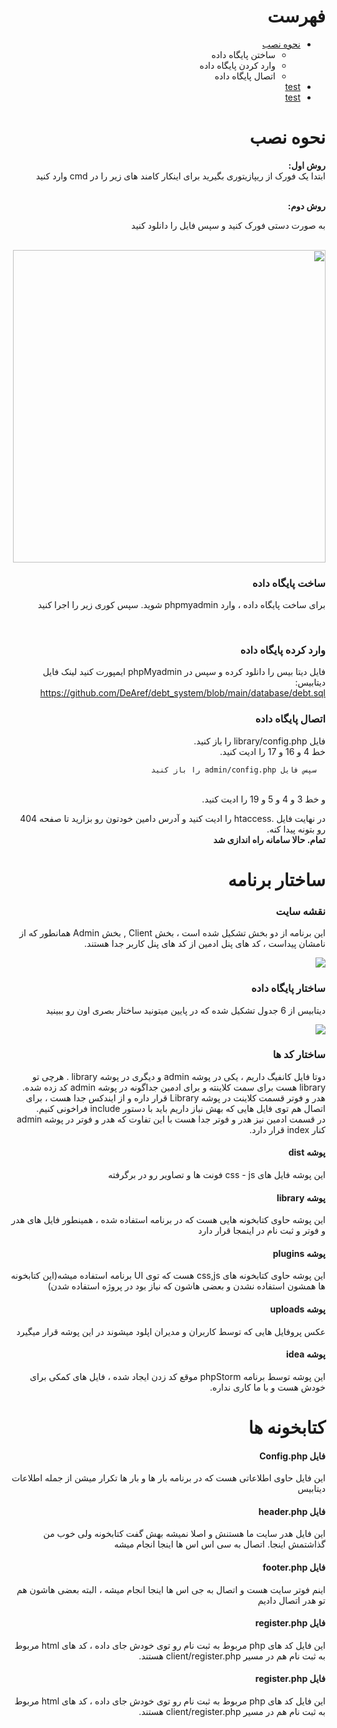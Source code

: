 <div dir='rtl' align='right'>
  
<h1>فهرست</h1>
<ul>
  <li> <a href="#howtoinstall">نحوه نصب</a>
    <ul>
      <li>ساختن پایگاه داده </li>
      <li>وارد کردن پایگاه داده</li>
      <li>اتصال پایگاه داده </li>
    </ul>  
  </li>
  <li> <a href="howtoinstall">test</a></li>
 <li> <a href="howtoinstall">test</a></li>
</ul>


<h1 id="howtoinstall">نحوه نصب</h1>
<p>
  <strong> 
    روش اول:
  </strong>
<br>
  ابتدا یک فورک از ریپازیتوری بگیرید
  برای اینکار کامند های زیر را در cmd وارد کنید
</p>
<script src="https://gist.github.com/DeAref/e3344779f3566be03bd3e04b82fc5fee.js"></script>
<br>
<strong> 
  روش دوم: 
</strong>
<p>
  به صورت دستی فورک کنید و سپس فایل را دانلود کنید
  </p>
  <br>
    
 <img src="https://user-images.githubusercontent.com/95649368/178138292-91d0bcbb-bde2-4818-89f3-5d520c6323d6.png" width="500px"/>
 
  <br>
  <h3>ساخت پایگاه داده</h3>
<p>
   
 برای ساخت پایگاه داده ، وارد phpmyadmin شوید. سپس کوری زیر را اجرا کنید
   
</p>
    
  <br>
 <script src="https://gist.github.com/DeAref/522a1ebde9c0586c0c774a4ee0b39d3a.js"></script>
 <h3>
    وارد کرده پایگاه داده
 </h3>
  
<p>
  
  فایل دیتا بیس را دانلود کرده و سپس در phpMyadmin ایمپورت کنید 
  لینک فایل دیتابیس: 
  <br>
  <a href="https://github.com/DeAref/debt_system/blob/main/database/debt.sql">
  https://github.com/DeAref/debt_system/blob/main/database/debt.sql
  </a>
  
  </p>
    
  <h3>
  اتصال پایگاه داده
 
  </h3>
  <p>
      فایل library/config.php را باز کنید.
      
  <br>
  <script src="https://gist.github.com/DeAref/ed65d803474924228d5c6d2f3b3835bc.js"></script>
      خط 4 و 16 و 17 را ادیت کنید.
  <br>
      
      سپس فایل admin/config.php را باز کنید 
  <script src="https://gist.github.com/DeAref/af1749cfca3b28c2711b57798a81a3da.js"></script>
  <br>
      و خط 3 و 4 و 5 و 19 را ادیت کنید.
      
  </p>
  <p>
      در نهایت فایل .htaccess را ادیت کنید و آدرس دامین خودتون رو بزارید تا صفحه 404 رو بتونه پیدا کنه.
      
  <br>
  <strong> تمام. حالا سامانه راه اندازی شد </strong>
  </p>
  <h1>ساختار برنامه</h1>
  <h3> نقشه سایت</h3>
  <p>
    
  این برنامه از دو بخش تشکیل شده است ، بخش Client , بخش Admin همانطور که از نامشان پیداست ، کد های پنل ادمین از کد های پنل کاربر جدا هستند.
   

  
  </p>
  <img src="https://user-images.githubusercontent.com/95649368/178249509-41e2a794-7b61-43b4-a5ca-44f68a6014e9.png" href="https://www.gloomaps.com/oDQRcmpHlY"/>
  <h3>ساختار پایگاه داده</h3>
  <p> 
  دیتابیس از 6 جدول تشکیل شده که در پایین میتونید ساختار بصری اون رو ببینید
    
  </p>
   <img src="https://user-images.githubusercontent.com/95649368/178250730-14cc9b92-9841-4676-b9fe-e38f2402940b.png" href="https://www.gloomaps.com/oDQRcmpHlY"/>
  <h3>ساختار کد ها</h3>
<p>
  
  دوتا فایل کانفیگ داریم ، یکی در پوشه admin و دیگری در پوشه library . هرچی تو library هست برای سمت کلاینته و برای ادمین جداگونه در پوشه admin کد زده شده.
  هدر و فوتر قسمت کلاینت در پوشه Library قرار داره و از ایندکس جدا هست ، برای اتصال هم توی فایل هایی که بهش نیاز داریم باید با دستور include فراخونی کنیم.
  <br>
  در قسمت ادمین نیز هدر و فوتر جدا هست با این تفاوت که هدر و فوتر در پوشه admin کنار index قرار دارد.
  </p>
  <h4>پوشه dist</h4>
  <p>
  این پوشه فایل های css - js فونت ها و تصاویر رو در برگرفته
  </p>
  
  <h4>پوشه library</h4>
  <p>
  این پوشه حاوی کتابخونه هایی هست که در برنامه استفاده شده ، همینطور فایل های هدر و فوتر و ثبت نام در اینمجا قرار دارد
  </p>
  
  <h4>پوشه plugins</h4>
  <p>
  این پوشه حاوی کتابخونه های css,js هست که توی UI برنامه استفاده میشه(این کتابخونه ها همشون استفاده نشدن و بعضی هاشون که نیاز بود در پروژه استفاده شدن)
  </p>
  
  <h4>پوشه uploads</h4>
  <p>
  عکس پروفایل هایی که توسط کاربران و مدیران اپلود میشوند در این پوشه قرار میگیرد 
  </p>
  
  <h4>پوشه idea</h4>
  <p>
    این پوشه توسط برنامه phpStorm موقع کد زدن ایجاد شده ، فایل های کمکی برای خودش هست و با ما کاری نداره.
  </p>
  
  <h1>
    کتابخونه ها
    </h1>
      
<h4>
      فایل Config.php  
</h4>
<p>
این فایل حاوی اطلاعاتی هست که در برنامه بار ها و بار ها تکرار میشن از جمله اطلاعات دیتابیس    
</p>
<h4>
فایل header.php  
</h4>
<p>
این فایل هدر سایت ما هستنش و اصلا نمیشه بهش گفت کتابخونه ولی خوب من گذاشتمش اینجا. اتصال به سی اس اس ها اینجا انجام میشه     
</p>
  
  <h4>
فایل footer.php  
</h4>
<p>
اینم فوتر سایت هست و اتصال به جی اس ها اینجا انجام میشه ، البته بعضی هاشون هم تو هدر اتصال دادیم     
</p>
<h4>
فایل register.php  
</h4>
<p>
این فایل کد های php مربوط به ثبت نام رو توی خودش جای داده ، کد های html مربوط به ثبت نام هم در مسیر client/register.php هستند.     
</p>
  
<h4>
فایل register.php  
</h4>
<p>
این فایل کد های php مربوط به ثبت نام رو توی خودش جای داده ، کد های html مربوط به ثبت نام هم در مسیر client/register.php هستند.     
</p>
</div>
